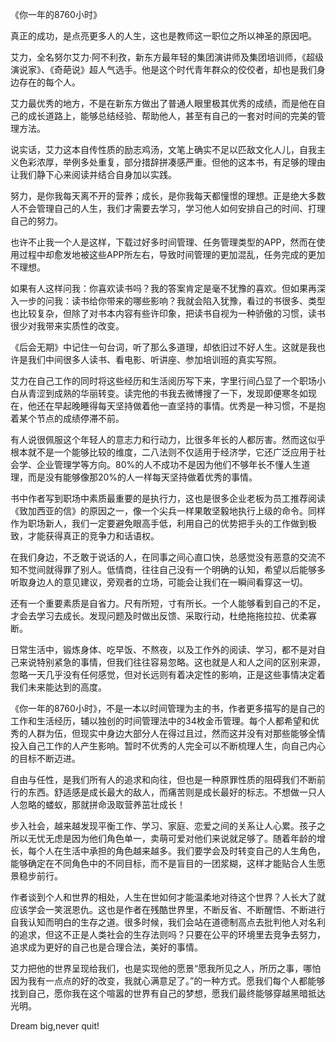 《你一年的8760小时》

真正的成功，是点亮更多人的人生，这也是教师这一职位之所以神圣的原因吧。

艾力，全名努尔艾力·阿不利孜，新东方最年轻的集团演讲师及集团培训师，《超级演说家》、《奇葩说》超人气选手。他是这个时代青年群众的佼佼者，却也是我们身边存在的每个人。

艾力最优秀的地方，不是在新东方做出了普通人眼里极其优秀的成绩，而是他在自己的成长道路上，能够总结经验、帮助他人，甚至有自己的一套对时间的完美的管理方法。

说实话，艾力这本自传性质的励志鸡汤，文笔上确实不足以匹敌文化人儿，自我主义色彩浓厚，举例多处重复，部分措辞拼凑感严重。但他的这本书，有足够的理由让我们静下心来阅读并结合自身加以实践。

努力，是你我每天离不开的营养；成长，是你我每天都憧憬的理想。正是绝大多数人不会管理自己的人生，我们才需要去学习，学习他人如何安排自己的时间、打理自己的努力。

也许不止我一个人是这样，下载过好多时间管理、任务管理类型的APP，然而在使用过程中却愈发地被这些APP所左右，导致时间管理的更加混乱，任务完成的更加不理想。

如果有人这样问我：你喜欢读书吗？我的答案肯定是毫不犹豫的喜欢。但如果再深入一步的问我：读书给你带来的哪些影响？我就会陷入犹豫，看过的书很多、类型也比较复杂，但除了对书本内容有些许印象，把读书自视为一种骄傲的习惯，读书很少对我带来实质性的改变。

《后会无期》中记住一句台词，听了那么多道理，却依旧过不好人生。这就是我也许是我们中间很多人读书、看电影、听讲座、参加培训班的真实写照。

艾力在自己工作的同时将这些经历和生活阅历写下来，字里行间凸显了一个职场小白从青涩到成熟的华丽转变。读完他的书我去微博搜了一下，发现即便寒冬如现在，他还在早起晚睡得每天坚持做着他一直坚持的事情。优秀是一种习惯，不是抱着某个节点的成绩停滞不前。

有人说很佩服这个年轻人的意志力和行动力，比很多年长的人都厉害。然而这似乎根本就不是一个能够比较的维度，二八法则不仅适用于经济学，它还广泛应用于社会学、企业管理学等方向。80%的人不成功不是因为他们不够年长不懂人生道理，而是没有能够像那20%的人一样每天坚持做着优秀的事情。

书中作者写到职场中素质最重要的是执行力，这也是很多企业老板为员工推荐阅读《致加西亚的信》的原因之一，像一个尖兵一样果敢坚毅地执行上级的命令。同样作为职场新人，我们一定要避免眼高手低，利用自己的优势把手头的工作做到极致，才能获得真正的竞争力和话语权。

在我们身边，不乏敢于说话的人，在同事之间心直口快，总感觉没有恶意的交流不知不觉间就得罪了别人。低情商，往往自己没有一个明确的认知，希望以后能够多听取身边人的意见建议，旁观者的立场，可能会让我们在一瞬间看穿这一切。

还有一个重要素质是自省力。尺有所短，寸有所长。一个人能够看到自己的不足，才会去学习去成长。发现问题及时做出反馈、采取行动，杜绝拖拖拉拉、优柔寡断。

日常生活中，锻炼身体、吃早饭、不熬夜，以及工作外的阅读、学习，都不是对自己来说特别紧急的事情，但我们往往容易忽略。这也就是人和人之间的区别来源，忽略一天几乎没有任何感觉，但对长远则有着决定性的影响，正是这些事情决定着我们未来能达到的高度。

《你一年的8760小时》，不是一本以时间管理为主的书，作者更多描写的是自己的工作和生活经历，辅以独创的时间管理法中的34枚金币管理。每个人都希望和优秀的人群为伍，但现实中身边大部分人在得过且过，然而这并没有对那些能够全情投入自己工作的人产生影响。暂时不优秀的人完全可以不断梳理人生，向自己内心的目标不断迈进。

自由与任性，是我们所有人的追求和向往，但也是一种原罪性质的阻碍我们不断前行的东西。舒适感是成长最大的敌人，而痛苦则是成长最好的标志。不想做一只人人忽略的蝼蚁，那就拼命汲取营养茁壮成长！

步入社会，越来越发现平衡工作、学习、家庭、恋爱之间的关系让人心累。孩子之所以无忧无虑是因为他们角色单一，卖萌可爱对他们来说就足够了。随着年龄的增长，每个人在生活中承担的角色越来越多。我们要学会及时转变自己的人生角色，能够确定在不同角色中的不同目标，而不是盲目的一团浆糊，这样才能贴合人生愿景稳步前行。

作者谈到个人和世界的相处，人生在世如何才能温柔地对待这个世界？人长大了就应该学会一笑泯恩仇。这也是作者在残酷世界里，不断反省、不断醒悟、不断进行自我认知而明白的生存之道。很多时候，我们会站在道德制高点去批判他人对名利的追求，但这不正是人类社会的生存法则吗？只要在公平的环境里去竞争去努力，追求成为更好的自己也是合理合法，美好的事情。

艾力把他的世界呈现给我们，也是实现他的愿景“愿我所见之人，所历之事，哪怕因为我有一点点的好的改变，我就心满意足了。”的一种方式。愿我们每个人都能够找到自己，愿你我在这个喧嚣的世界有自己的梦想，愿我们最终能够穿越黑暗抵达光明。

Dream big,never quit!

